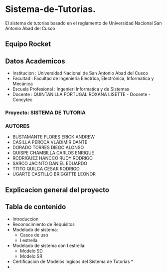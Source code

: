 # Sistema-de-Tutorias.
El sistema de tutorías basado en el reglamento de Universidad Nacional San Antonio Abad del Cusco
## Equipo Rocket
## Datos Academicos
* Institucion : Universidad Nacional de San Antonio Abad del Cusco
* Facultad : Facultad de Ingenieria Eléctrica, Electrónica, Informatica y Mecánica
* Escuela Profesional : Ingenieri Informatica y de Sistemas
* Docente : QUINTANILLA PORTUGAL ROXANA LISETTE - Docente - Concytec
### Proyecto: SISTEMA DE TUTORIA
### AUTORES
* BUSTAMANTE FLORES ERICK ANDREW 
* CASILLA PERCCA VLADIMIR DANTE
* DORADO TORRES DIEGO ALONSO
* QUISPE CHAMBILLA CARLOS ENRIQUE 
* RODRIGUEZ HANCCO RUDY RODRIGO 
* SARCO JACINTO DANIEL EDUARDO
* TTITO QUILCA CESAR RODRIGO
* UGARTE CASTILLO BRIGGITTE LEONOR
## Explicacion general del proyecto
## Tabla de contenido
* Introduccion
* Reconocimiento de Requisitos
* Modelado de sistema:
  * Casos de uso 
  * I estrella 
* Modelado de sistema con I estrella:
  * Modelo SD
  * Modelo SR
* Certificacion de Modelos logicos del Sistema de Tutorias
  * 
* 
